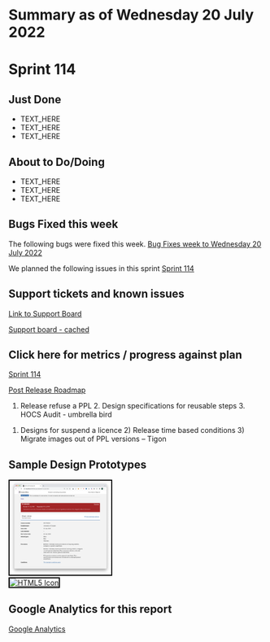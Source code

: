 # Summary as of Wednesday 20 July 2022 

# Sprint 114

## Just Done
* TEXT_HERE
* TEXT_HERE
* TEXT_HERE

## About to Do/Doing
* TEXT_HERE
* TEXT_HERE
* TEXT_HERE

## Bugs Fixed this week
The following bugs were fixed this week.
[Bug Fixes week to Wednesday 20 July 2022](graphs/bugs20072022.png)

We planned the following issues in this sprint 
[Sprint 114](graphs/sprint20072022.png)

## Support tickets and known issues
[Link to Support Board](https://collaboration.homeoffice.gov.uk/jira/secure/RapidBoard.jspa?rapidView=1717&selectedIssue=ASSB-253)

[Support board - cached](graphs/supportBoard20072022.png)

## Click here for metrics / progress against plan
[Sprint 114](graphs/progress20072022.png)

[Post Release Roadmap](graphs/roadmap20072022.png)

1. Release refuse a PPL 2. Design specifications for reusable steps 3. HOCS Audit - umbrella bird

1) Designs for suspend a licence 2) Release time based conditions 3) Migrate images out of PPL versions – Tigon

## Sample Design Prototypes
<a href="graphs/proto1_20072022.png"><img src="graphs/proto1_20072022.png" alt="HTML5 Icon" width="200" style="border:2px solid black"></a>
<br>
<a href="graphs/proto2_20072022.png"><img src="graphs/proto2_20072022.png" alt="HTML5 Icon" width="200" style="border:2px solid black"></a>
<br>


## Google Analytics for this report
[Google Analytics](graphs/GA20072022.png)

